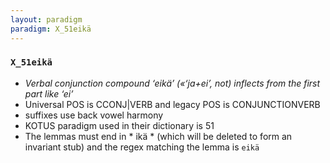 ```yaml
---
layout: paradigm
paradigm: X_51eikä
---
```

### ` X_51eikä `

* _Verbal conjunction compound ‘eikä’ («‘ja+ei’, not) inflects from the first part like ‘ei’_
* Universal POS is CCONJ|VERB and legacy POS is CONJUNCTIONVERB
* suffixes use back vowel harmony
* KOTUS paradigm used in their dictionary is 51
* The lemmas must end in * ikä * (which will be deleted to form an invariant stub) and the regex matching the lemma is ` eikä `
